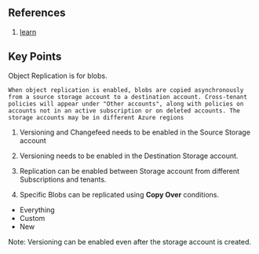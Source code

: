 ## References

1. [learn](https://learn.microsoft.com/en-us/training/modules/configure-blob-storage/6-determine-blob-object-replication)

## Key Points

Object Replication is for blobs.

`When object replication is enabled, blobs are copied asynchronously from a source storage account to a destination account. Cross-tenant policies will appear under "Other accounts", along with policies on accounts not in an active subscription or on deleted accounts. The storage accounts may be in different Azure regions`

1. Versioning and Changefeed needs to be enabled in the Source Storage account

2. Versioning needs to be enabled in the Destination Storage account.

3. Replication can be enabled between Storage account from different Subscriptions and tenants.

4. Specific Blobs can be replicated using **Copy Over** conditions.

- Everything
- Custom
- New

Note: Versioning can be enabled even after the storage account is created.
